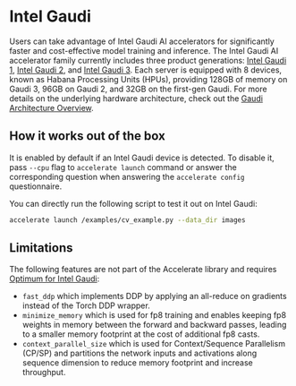 <!--Copyright 2025 The HuggingFace Team. All rights reserved.

Licensed under the Apache License, Version 2.0 (the "License"); you may not use this file except in compliance with
the License. You may obtain a copy of the License at

http://www.apache.org/licenses/LICENSE-2.0

Unless required by applicable law or agreed to in writing, software distributed under the License is distributed on
an "AS IS" BASIS, WITHOUT WARRANTIES OR CONDITIONS OF ANY KIND, either express or implied. See the License for the
specific language governing permissions and limitations under the License.

⚠️ Note that this file is in Markdown but contain specific syntax for our doc-builder (similar to MDX) that may not be
rendered properly in your Markdown viewer.
-->

# Intel Gaudi

Users can take advantage of Intel Gaudi AI accelerators for significantly faster and cost-effective model training and inference.
The Intel Gaudi AI accelerator family currently includes three product generations: [Intel Gaudi 1](https://habana.ai/products/gaudi/), [Intel Gaudi 2](https://habana.ai/products/gaudi2/), and [Intel Gaudi 3](https://habana.ai/products/gaudi3/). Each server is equipped with 8 devices, known as Habana Processing Units (HPUs), providing 128GB of memory on Gaudi 3, 96GB on Gaudi 2, and 32GB on the first-gen Gaudi. For more details on the underlying hardware architecture, check out the [Gaudi Architecture Overview](https://docs.habana.ai/en/latest/Gaudi_Overview/Gaudi_Architecture.html).

## How it works out of the box

It is enabled by default if an Intel Gaudi device is detected.
To disable it, pass `--cpu` flag to `accelerate launch` command or answer the corresponding question when answering the `accelerate config` questionnaire.

You can directly run the following script to test it out on Intel Gaudi:

```bash
accelerate launch /examples/cv_example.py --data_dir images
```

## Limitations

The following features are not part of the Accelerate library and requires [Optimum for Intel Gaudi](https://huggingface.co/docs/optimum/main/en/habana/index):

- `fast_ddp` which implements DDP by applying an all-reduce on gradients instead of the Torch DDP wrapper.
- `minimize_memory` which is used for fp8 training and enables keeping fp8 weights in memory between the forward and backward passes, leading to a smaller memory footprint at the cost of additional fp8 casts.
- `context_parallel_size` which is used for Context/Sequence Parallelism (CP/SP) and partitions the network inputs and activations along sequence dimension to reduce memory footprint and increase throughput.
